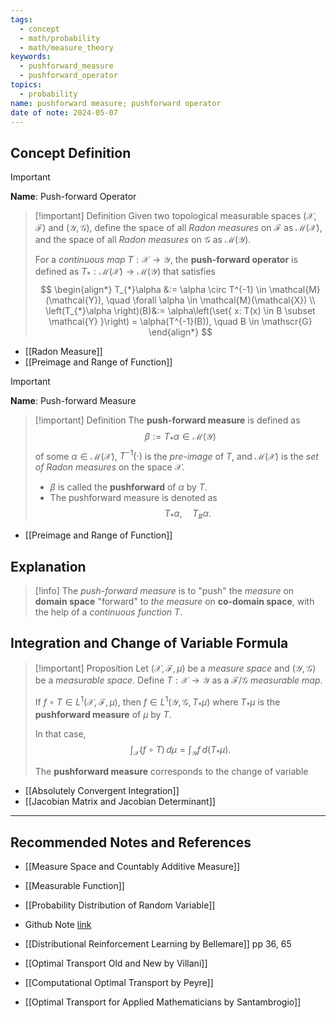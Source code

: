 ```yaml
---
tags:
  - concept
  - math/probability
  - math/measure_theory
keywords:
  - pushforward_measure
  - pushforward_operator
topics:
  - probability
name: pushforward measure; pushforward operator
date of note: 2024-05-07
---
```


## Concept Definition

>[!important]
>**Name**:  Push-forward Operator

>[!important] Definition
>Given two topological measurable spaces $(\mathcal{X}, \mathscr{F})$ and $(\mathcal{Y}, \mathscr{G})$, define the space of all *Radon measures* on $\mathscr{F}$ as $\mathcal{M}(\mathcal{X})$, and the space of all *Radon measures* on $\mathscr{G}$ as $\mathcal{M}(\mathcal{Y})$.
>
>For a *continuous map* $T : \mathcal{X} \rightarrow \mathcal{Y}$,  the **push-forward operator** is defined as $T_{*}: \mathcal{M}(\mathcal{X}) \rightarrow \mathcal{M}(\mathcal{Y})$ that  satisfies 
>$$
> \begin{align*}
> T_{*}\alpha &:= \alpha \circ T^{-1} \in \mathcal{M}(\mathcal{Y}), \quad \forall \alpha \in \mathcal{M}(\mathcal{X}) \\
> \left(T_{*}\alpha \right)(B)&:= \alpha\left(\set{ x: T(x) \in B \subset \mathcal{Y} }\right)  = \alpha(T^{-1}(B)), \quad B \in \mathscr{G}
> \end{align*}
>$$

- [[Radon Measure]]
- [[Preimage and Range of Function]]


>[!important]
>**Name**:  Push-forward Measure

>[!important] Definition
>The **push-forward measure** is defined as $$\beta := T_{*}\alpha \in \mathcal{M}(\mathcal{Y})$$ of some $\alpha \in \mathcal{M}(\mathcal{X})$,  $T^{-1}(\cdot)$ is the *pre-image* of $T$, and $\mathcal{M}(\mathcal{X})$ is the *set of Radon measures* on the space $\mathcal{X}$. 
>- $\beta$ is called the **pushforward** of $\alpha$ by $T$.
>- The pushforward measure is denoted as $$T_{*}\alpha, \quad T_{\#}\alpha.$$

- [[Preimage and Range of Function]]

## Explanation

>[!info]
>The *push-forward measure* is to "push" the *measure* on **domain space** "forward" to *the measure* on **co-domain space**, with the help of a *continuous function* $T$.


## Integration and Change of Variable Formula

>[!important] Proposition
>Let $(\mathcal{X}, \mathscr{F}, \mu)$ be a *measure space* and $(\mathcal{Y}, \mathscr{G})$ be a *measurable space*. Define $T: \mathcal{X} \to \mathcal{Y}$ as a  $\mathscr{F}/\mathscr{G}$ *measurable map*.
>
>If $f \circ T\in L^1(\mathcal{X}, \mathscr{F}, \mu)$, then $f \in L^1(\mathcal{Y}, \mathscr{G}, \, T_{*}\mu)$ where $T_{*}\mu$ is the **pushforward measure** of $\mu$ by $T$.
>
> In that case, 
>$$
>\int_{\mathcal{X}} (f\circ T)\, d\mu = \int_{\mathcal{Y}} f \,d(T_{*}\mu).
>$$
>
>The **pushforward measure** corresponds to the change of variable

- [[Absolutely Convergent Integration]]
- [[Jacobian Matrix and Jacobian Determinant]]




-----------
##  Recommended Notes and References

- [[Measure Space and Countably Additive Measure]]
- [[Measurable Function]]
- [[Probability Distribution of Random Variable]]

- Github Note [link](https://github.com/TianpeiLuke/SelfStudyNotes/tree/master/self-study/probability_and_measure_theory)


- [[Distributional Reinforcement Learning by Bellemare]] pp 36, 65
- [[Optimal Transport Old and New by Villani]]
- [[Computational Optimal Transport by Peyre]]
- [[Optimal Transport for Applied Mathematicians by Santambrogio]]